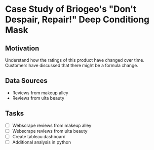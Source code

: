# Case Study of Briogeo's "Don't Despair, Repair!" Deep Conditiong Mask

## Motivation
Understand how the ratings of this product have changed over time. Customers have discussed that there might be a formula change. 

## Data Sources 
- Reviews from makeup alley 
- Reviews from ulta beauty 

## Tasks
-[ ] Webscrape reviews from makeup alley
-[ ] Webscrape reviews from ulta beauty
-[ ] Create tableau dashboard
-[ ] Additional analysis in python
